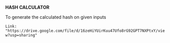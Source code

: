 **HASH CALCULATOR**

To generate the calculated hash on given inputs

```Link: "https://drive.google.com/file/d/16zeHiYUirKuu47Ufo8rG92GPT7NXPtxY/view?usp=sharing"```
